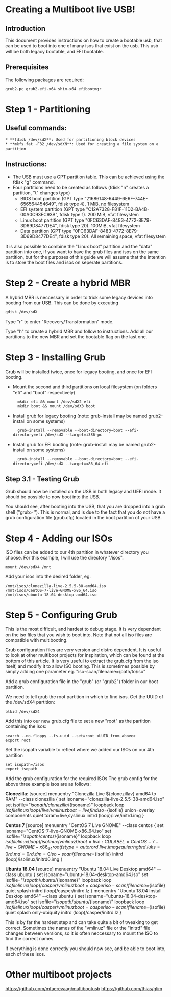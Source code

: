 # Creating a Multiboot live USB!

## Introduction
This document provides instructions on how to create a bootable usb, that can be used to boot into one of many isos that exist on the usb. This usb will be both legacy bootable, and EFI bootable.

## Prerequisites
The following packages are required:

    grub2-pc grub2-efi-x64 shim-x64 efibootmgr


# Step 1 - Partitioning

## Useful commands:
    * **fdisk /dev/sdX**: Used for partitioning block devices
    * **mkfs.fat -F32 /dev/sdXN**: Used for creating a file system on a partition
    
## Instructions:
* The USB must use a GPT partition table. This can be achieved using the fdisk "g" command.
* Four partitions need to be created as follows (fdisk "n" creates a partition, "t" changes type)
    - BIOS boot partition (GPT type "21686148-6449-6E6F-744E-656564454649", fdisk type 4). 1 MiB, no filesystem
    - EFI system partition (GPT type "C12A7328-F81F-11D2-BA4B-00A0C93EC93B", fdisk type 1). 200 MiB, vfat filesystem
    - Linux boot partition (GPT type "0FC63DAF-8483-4772-8E79-3D69D8477DE4", fdisk type 20). 100MiB, vfat filesystem
    - Data partition (GPT type "0FC63DAF-8483-4772-8E79-3D69D8477DE4", fdisk type 20). All remaining space, vfat filesystem
    
    
It is also possible to combine the "Linux boot" partition and the "data" partition into one, if you want to have the grub files and isos on the same partition, but for the purposes of this guide we will assume that the intention is to store the boot files and isos on seperate partitions.


# Step 2 - Create a hybrid MBR
A hybrid MBR is neccessary in order to trick some legacy devices into booting from our USB. This can be done by executing 

    gdisk /dev/sdX
    
Type "r" to enter "Recovery/Transformation" mode.

Type "h" to create a hybrid MBR and follow to instructions. Add all our partitions to the new MBR and set the bootable flag on the last one.


# Step 3 - Installing Grub
Grub will be installed twice, once for legacy booting, and once for EFI booting. 

* Mount the second and third partitions on local filesystem (on folders "efi" and "boot" respectively)
    
        mkdir efi && mount /dev/sdX2 efi
        mkdir boot && mount /dev/sdX3 boot
    
* Install grub for legacy booting (note: grub-install may be named grub2-install on some systems)

        grub-install --removable --boot-directory=boot --efi-directory=efi /dev/sdX --target=i386-pc
    
* Install grub for EFI booting (note: grub-install may be named grub2-install on some systems)

        grub-install --removable --boot-directory=boot --efi-directory=efi /dev/sdX --target=x86_64-efi


## Step 3.1 - Testing Grub
Grub should now be installed on the USB in both legacy and UEFI mode. It should be possible to now boot into the USB.

You should see, after booting into the USB, that you are dropped into a grub shell ("grub> "). This is normal, and is due to the fact that you do not have a grub configuration file (grub.cfg) located in the boot partition of your USB.


# Step 4 - Adding our ISOs

ISO files can be added to our 4th partition in whatever directory you choose. For this example, I will use the directory "/isos".

    mount /dev/sdX4 /mnt

Add your isos into the desired folder, eg.

    /mnt/isos/clonezilla-live-2.5.5-38-amd64.iso
    /mnt/isos/CentOS-7-live-GNOME-x86_64.iso
    /mnt/isos/ubuntu-18.04-desktop-amd64.iso


# Step 5 - Configuring Grub
This is the most difficult, and hardest to debug stage. It is very dependant on the iso files that you wish to boot into. Note that not all iso files are compatible with multibooting.

Grub configuration files are very version and distro dependent. It is useful to look at other multiboot projects for inspiration, which can be found at the bottom of this article. It is very useful to extract the grub.cfg from the iso itself, and modify it to allow ISO booting. This is sometimes possible by simply adding one parameter eg. "iso-scan/filename=/path/to/iso"
    
Add a grub configuration file in the "grub" (or "grub2") folder in our boot partition.     

We need to tell grub the root partition in which to find isos. 
Get the UUID of the /dev/sdX4 partition:

    blkid /dev/sdX4
    
    
Add this into our new grub.cfg file to set a new "root" as the partition containing the isos:

    search --no-floppy --fs-uuid --set=root <UUID_from_above>
    export root
    
Set the isopath variable to reflect where we added our ISOs on our 4th partition

    set isopath=/isos
    export isopath
 
    
Add the grub configuration for the required ISOs
The grub config for the above three example isos are as follows:

**Clonezilla**:
[source]
menuentry "Clonezilla Live ${clonezillav} amd64 to RAM" --class clonezilla {
  set isoname="clonezilla-live-2.5.5-38-amd64.iso"
  set isofile="${isopath}/clonezilla/${isoname}"
  loopback loop $isofile
  linux (loop)/live/vmlinuz boot=live findiso=${isofile} union=overlay components quiet toram=live,syslinux
  initrd (loop)/live/initrd.img
}

**Centos 7**
[source]
menuentry "CentOS 7 Live GNOME" --class centos {
  set isoname="CentOS-7-live-GNOME-x86_64.iso"
  set isofile="${isopath}/centos/${isoname}"
  loopback loop $isofile
  linux (loop)/isolinux/vmlinuz0 root=live:CDLABEL=CentOS-7-live-GNOME-x86_64 rootfstype=auto ro rd.live.image quiet rhgb rd.luks=0 rd.md=0 rd.dm=0 iso-scan/filename=${isofile}
  initrd (loop)/isolinux/initrd0.img
}

**Ubuntu 18.04**
[source]
menuentry "Ubuntu 18.04 Live Desktop amd64" --class ubuntu {
  set isoname="ubuntu-18.04-desktop-amd64.iso"
  set isofile="${isopath}/ubuntu/${isoname}"
  loopback loop $isofile
  linux (loop)/casper/vmlinuz boot=casper iso-scan/filename=${isofile} quiet splash
  initrd (loop)/casper/initrd.lz
}
menuentry "Ubuntu 18.04 Install Desktop amd64" --class ubuntu {
  set isoname="ubuntu-18.04-desktop-amd64.iso"
  set isofile="${isopath}/ubuntu/${isoname}"
  loopback loop $isofile
  linux (loop)/casper/vmlinuz boot=casper iso-scan/filename=${isofile} quiet splash only-ubiquity
  initrd (loop)/casper/initrd.lz
}


This is by far the hardest step and can take quite a bit of tweaking to get correct. Sometimes the names of the "vmlinuz" file or the "initrd" file changes between versions, so it is often neccessary to mount the ISO to find the correct names.

If everything is done correctly you should now see, and be able to boot into, each of these isos.

# Other multiboot projects
https://github.com/mfaerevaag/multibootusb
https://github.com/thias/glim
